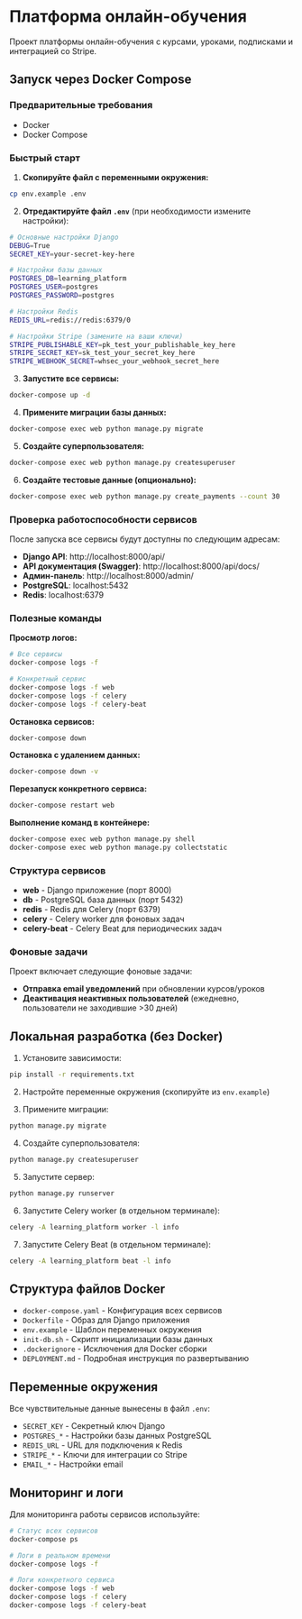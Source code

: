 
# Платформа онлайн-обучения

Проект платформы онлайн-обучения с курсами, уроками, подписками и интеграцией со Stripe.

## Запуск через Docker Compose

### Предварительные требования
- Docker
- Docker Compose

### Быстрый старт

1. **Скопируйте файл с переменными окружения:**
```bash
cp env.example .env
```

2. **Отредактируйте файл `.env`** (при необходимости измените настройки):
```bash
# Основные настройки Django
DEBUG=True
SECRET_KEY=your-secret-key-here

# Настройки базы данных
POSTGRES_DB=learning_platform
POSTGRES_USER=postgres
POSTGRES_PASSWORD=postgres

# Настройки Redis
REDIS_URL=redis://redis:6379/0

# Настройки Stripe (замените на ваши ключи)
STRIPE_PUBLISHABLE_KEY=pk_test_your_publishable_key_here
STRIPE_SECRET_KEY=sk_test_your_secret_key_here
STRIPE_WEBHOOK_SECRET=whsec_your_webhook_secret_here
```

3. **Запустите все сервисы:**
```bash
docker-compose up -d
```

4. **Примените миграции базы данных:**
```bash
docker-compose exec web python manage.py migrate
```

5. **Создайте суперпользователя:**
```bash
docker-compose exec web python manage.py createsuperuser
```

6. **Создайте тестовые данные (опционально):**
```bash
docker-compose exec web python manage.py create_payments --count 30
```

### Проверка работоспособности сервисов

После запуска все сервисы будут доступны по следующим адресам:

- **Django API**: http://localhost:8000/api/
- **API документация (Swagger)**: http://localhost:8000/api/docs/
- **Админ-панель**: http://localhost:8000/admin/
- **PostgreSQL**: localhost:5432
- **Redis**: localhost:6379

### Полезные команды

**Просмотр логов:**
```bash
# Все сервисы
docker-compose logs -f

# Конкретный сервис
docker-compose logs -f web
docker-compose logs -f celery
docker-compose logs -f celery-beat
```

**Остановка сервисов:**
```bash
docker-compose down
```

**Остановка с удалением данных:**
```bash
docker-compose down -v
```

**Перезапуск конкретного сервиса:**
```bash
docker-compose restart web
```

**Выполнение команд в контейнере:**
```bash
docker-compose exec web python manage.py shell
docker-compose exec web python manage.py collectstatic
```

### Структура сервисов

- **web** - Django приложение (порт 8000)
- **db** - PostgreSQL база данных (порт 5432)
- **redis** - Redis для Celery (порт 6379)
- **celery** - Celery worker для фоновых задач
- **celery-beat** - Celery Beat для периодических задач

### Фоновые задачи

Проект включает следующие фоновые задачи:
- **Отправка email уведомлений** при обновлении курсов/уроков
- **Деактивация неактивных пользователей** (ежедневно, пользователи не заходившие >30 дней)

## Локальная разработка (без Docker)

1. Установите зависимости:
```bash
pip install -r requirements.txt
```

2. Настройте переменные окружения (скопируйте из `env.example`)

3. Примените миграции:
```bash
python manage.py migrate
```

4. Создайте суперпользователя:
```bash
python manage.py createsuperuser
```

5. Запустите сервер:
```bash
python manage.py runserver
```

6. Запустите Celery worker (в отдельном терминале):
```bash
celery -A learning_platform worker -l info
```

7. Запустите Celery Beat (в отдельном терминале):
```bash
celery -A learning_platform beat -l info
```

## Структура файлов Docker

- `docker-compose.yaml` - Конфигурация всех сервисов
- `Dockerfile` - Образ для Django приложения  
- `env.example` - Шаблон переменных окружения
- `init-db.sh` - Скрипт инициализации базы данных
- `.dockerignore` - Исключения для Docker сборки
- `DEPLOYMENT.md` - Подробная инструкция по развертыванию

## Переменные окружения

Все чувствительные данные вынесены в файл `.env`:

- `SECRET_KEY` - Секретный ключ Django
- `POSTGRES_*` - Настройки базы данных PostgreSQL
- `REDIS_URL` - URL для подключения к Redis
- `STRIPE_*` - Ключи для интеграции со Stripe
- `EMAIL_*` - Настройки email

## Мониторинг и логи

Для мониторинга работы сервисов используйте:

```bash
# Статус всех сервисов
docker-compose ps

# Логи в реальном времени
docker-compose logs -f

# Логи конкретного сервиса
docker-compose logs -f web
docker-compose logs -f celery
docker-compose logs -f celery-beat
```